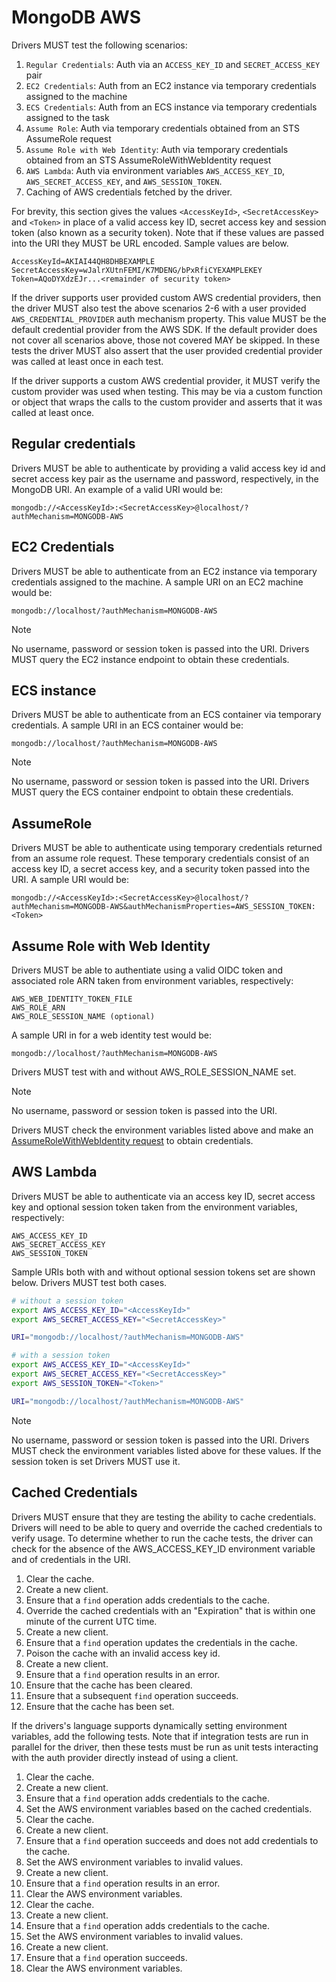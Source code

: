 # MongoDB AWS

Drivers MUST test the following scenarios:

1. `Regular Credentials`: Auth via an `ACCESS_KEY_ID` and `SECRET_ACCESS_KEY` pair
2. `EC2 Credentials`: Auth from an EC2 instance via temporary credentials assigned to the machine
3. `ECS Credentials`: Auth from an ECS instance via temporary credentials assigned to the task
4. `Assume Role`: Auth via temporary credentials obtained from an STS AssumeRole request
5. `Assume Role with Web Identity`: Auth via temporary credentials obtained from an STS AssumeRoleWithWebIdentity
    request
6. `AWS Lambda`: Auth via environment variables `AWS_ACCESS_KEY_ID`, `AWS_SECRET_ACCESS_KEY`, and `AWS_SESSION_TOKEN`.
7. Caching of AWS credentials fetched by the driver.

For brevity, this section gives the values `<AccessKeyId>`, `<SecretAccessKey>` and `<Token>` in place of a valid access
key ID, secret access key and session token (also known as a security token). Note that if these values are passed into
the URI they MUST be URL encoded. Sample values are below.

```text
AccessKeyId=AKIAI44QH8DHBEXAMPLE
SecretAccessKey=wJalrXUtnFEMI/K7MDENG/bPxRfiCYEXAMPLEKEY
Token=AQoDYXdzEJr...<remainder of security token>
```

If the driver supports user provided custom AWS credential providers, then the driver MUST also test the above scenarios
2-6 with a user provided `AWS_CREDENTIAL_PROVIDER` auth mechanism property. This value MUST be the default credential
provider from the AWS SDK. If the default provider does not cover all scenarios above, those not covered MAY be skipped.
In these tests the driver MUST also assert that the user provided credential provider was called at least once in each
test.

If the driver supports a custom AWS credential provider, it MUST verify the custom provider was used when testing. This
may be via a custom function or object that wraps the calls to the custom provider and asserts that it was called at
least once.

## Regular credentials

Drivers MUST be able to authenticate by providing a valid access key id and secret access key pair as the username and
password, respectively, in the MongoDB URI. An example of a valid URI would be:

```text
mongodb://<AccessKeyId>:<SecretAccessKey>@localhost/?authMechanism=MONGODB-AWS
```

## EC2 Credentials

Drivers MUST be able to authenticate from an EC2 instance via temporary credentials assigned to the machine. A sample
URI on an EC2 machine would be:

```text
mongodb://localhost/?authMechanism=MONGODB-AWS
```

> [!NOTE]
> No username, password or session token is passed into the URI. Drivers MUST query the EC2 instance endpoint to obtain
> these credentials.

## ECS instance

Drivers MUST be able to authenticate from an ECS container via temporary credentials. A sample URI in an ECS container
would be:

```text
mongodb://localhost/?authMechanism=MONGODB-AWS
```

> [!NOTE]
> No username, password or session token is passed into the URI. Drivers MUST query the ECS container endpoint to obtain
> these credentials.

## AssumeRole

Drivers MUST be able to authenticate using temporary credentials returned from an assume role request. These temporary
credentials consist of an access key ID, a secret access key, and a security token passed into the URI. A sample URI
would be:

```text
mongodb://<AccessKeyId>:<SecretAccessKey>@localhost/?authMechanism=MONGODB-AWS&authMechanismProperties=AWS_SESSION_TOKEN:<Token>
```

## Assume Role with Web Identity

Drivers MUST be able to authentiate using a valid OIDC token and associated role ARN taken from environment variables,
respectively:

```text
AWS_WEB_IDENTITY_TOKEN_FILE
AWS_ROLE_ARN
AWS_ROLE_SESSION_NAME (optional)
```

A sample URI in for a web identity test would be:

```text
mongodb://localhost/?authMechanism=MONGODB-AWS
```

Drivers MUST test with and without AWS_ROLE_SESSION_NAME set.

> [!NOTE]
> No username, password or session token is passed into the URI.

Drivers MUST check the environment variables listed above and make an
[AssumeRoleWithWebIdentity request](https://docs.aws.amazon.com/STS/latest/APIReference/API_AssumeRoleWithWebIdentity.html)
to obtain credentials.

## AWS Lambda

Drivers MUST be able to authenticate via an access key ID, secret access key and optional session token taken from the
environment variables, respectively:

```text
AWS_ACCESS_KEY_ID
AWS_SECRET_ACCESS_KEY 
AWS_SESSION_TOKEN
```

Sample URIs both with and without optional session tokens set are shown below. Drivers MUST test both cases.

```bash
# without a session token
export AWS_ACCESS_KEY_ID="<AccessKeyId>"
export AWS_SECRET_ACCESS_KEY="<SecretAccessKey>"

URI="mongodb://localhost/?authMechanism=MONGODB-AWS"
```

```bash
# with a session token
export AWS_ACCESS_KEY_ID="<AccessKeyId>"
export AWS_SECRET_ACCESS_KEY="<SecretAccessKey>"
export AWS_SESSION_TOKEN="<Token>"

URI="mongodb://localhost/?authMechanism=MONGODB-AWS"
```

> [!NOTE]
> No username, password or session token is passed into the URI. Drivers MUST check the environment variables listed
> above for these values. If the session token is set Drivers MUST use it.

## Cached Credentials

Drivers MUST ensure that they are testing the ability to cache credentials. Drivers will need to be able to query and
override the cached credentials to verify usage. To determine whether to run the cache tests, the driver can check for
the absence of the AWS_ACCESS_KEY_ID environment variable and of credentials in the URI.

1. Clear the cache.
2. Create a new client.
3. Ensure that a `find` operation adds credentials to the cache.
4. Override the cached credentials with an "Expiration" that is within one minute of the current UTC time.
5. Create a new client.
6. Ensure that a `find` operation updates the credentials in the cache.
7. Poison the cache with an invalid access key id.
8. Create a new client.
9. Ensure that a `find` operation results in an error.
10. Ensure that the cache has been cleared.
11. Ensure that a subsequent `find` operation succeeds.
12. Ensure that the cache has been set.

If the drivers's language supports dynamically setting environment variables, add the following tests. Note that if
integration tests are run in parallel for the driver, then these tests must be run as unit tests interacting with the
auth provider directly instead of using a client.

1. Clear the cache.
2. Create a new client.
3. Ensure that a `find` operation adds credentials to the cache.
4. Set the AWS environment variables based on the cached credentials.
5. Clear the cache.
6. Create a new client.
7. Ensure that a `find` operation succeeds and does not add credentials to the cache.
8. Set the AWS environment variables to invalid values.
9. Create a new client.
10. Ensure that a `find` operation results in an error.
11. Clear the AWS environment variables.
12. Clear the cache.
13. Create a new client.
14. Ensure that a `find` operation adds credentials to the cache.
15. Set the AWS environment variables to invalid values.
16. Create a new client.
17. Ensure that a `find` operation succeeds.
18. Clear the AWS environment variables.
